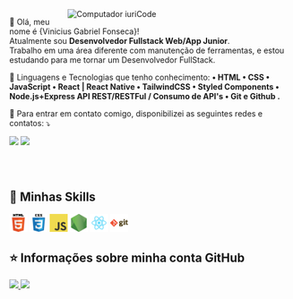 <img src="https://raw.githubusercontent.com/MicaelliMedeiros/micaellimedeiros/master/image/computer-illustration.png" min-width="400px" max-width="400px" width="400px" align="right" alt="Computador iuriCode">

<p align="left"> 
  💜 Olá, meu nome é {Vinicius Gabriel Fonseca}! <br>
  Atualmente sou <strong>Desenvolvedor Fullstack Web/App Junior</strong>.<br>
  Trabalho em uma área diferente com manutenção de ferramentas, e estou estudando para me tornar um Desenvolvedor FullStack.
</p>

<p align="left">
  🦄 Linguagens e Tecnologias que tenho conhecimento: <strong>
• HTML 
• CSS 
• JavaScript 
• React | React Native 
• TailwindCSS
• Styled Components 
• Node.js+Express API REST/RESTFul / Consumo de API's
• Git e Github
  .</strong>
</p>



<p align="left">
  💌 Para entrar em contato comigo, disponibilizei as seguintes redes e contatos: ⤵️
</p>

<p align="left">
  <a href="https://www.linkedin.com/in/vinicius-f-39a73413b/" alt="Linkedin">
  <img src="https://img.shields.io/badge/-Linkedin-0e76a8?style=flat-square&logo=Linkedin&logoColor=white&link=" /></a>

  <a href="https://api.whatsapp.com/send?phone=5541984502954" alt="WhatsApp">
  <img src="https://img.shields.io/badge/-WhatsApp-25d366?style=flat-square&labelColor=25d366&logo=whatsapp&logoColor=white&link="/></a>

</p>  

<br><br>

  ## 🚀 Minhas Skills <br>
 
  <code><img height="32" src="https://raw.githubusercontent.com/github/explore/80688e429a7d4ef2fca1e82350fe8e3517d3494d/topics/html/html.png" alt="HTML5"/></code>
  <code><img height="32" src="https://raw.githubusercontent.com/github/explore/80688e429a7d4ef2fca1e82350fe8e3517d3494d/topics/css/css.png" alt="CSS"/></code>
  <code><img height="32" src="https://raw.githubusercontent.com/github/explore/80688e429a7d4ef2fca1e82350fe8e3517d3494d/topics/javascript/javascript.png" alt="Javascript"/></code>
  <code><img height="32" src="https://raw.githubusercontent.com/github/explore/80688e429a7d4ef2fca1e82350fe8e3517d3494d/topics/nodejs/nodejs.png" alt="Nodejs"/></code>
 <code><img height="32" src="https://raw.githubusercontent.com/github/explore/80688e429a7d4ef2fca1e82350fe8e3517d3494d/topics/react/react.png" style="max-width: 100%;"></code>
 <code><img height="32" src="https://raw.githubusercontent.com/github/explore/80688e429a7d4ef2fca1e82350fe8e3517d3494d/topics/git/git.png"></code>
 
 
  ## ⭐ Informações sobre minha conta GitHub
   
 <div>
  <a href="https://github.com/viniciusfonsecapr">
  <img height="180em" src="https://github-readme-stats.vercel.app/api?username=viniciusfonsecapr&show_icons=true&theme=tokyonight&include_all_commits=true&count_private=true"/>
  <img height="130em" src="https://github-readme-stats.vercel.app/api/top-langs/?username=viniciusfonsecapr&layout=compact&langs_count=7&theme=tokyonight"/>
</div><br>
 

  
